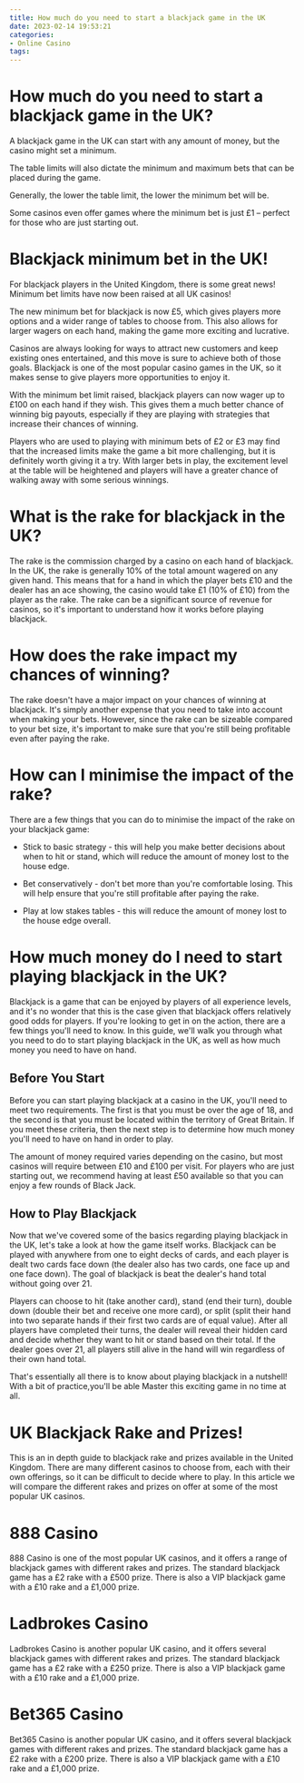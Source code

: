 ```yaml
---
title: How much do you need to start a blackjack game in the UK
date: 2023-02-14 19:53:21
categories:
- Online Casino
tags:
---
```



#  How much do you need to start a blackjack game in the UK?

A blackjack game in the UK can start with any amount of money, but the casino might set a minimum. 

The table limits will also dictate the minimum and maximum bets that can be placed during the game. 

Generally, the lower the table limit, the lower the minimum bet will be. 

Some casinos even offer games where the minimum bet is just £1 – perfect for those who are just starting out.

#  Blackjack minimum bet in the UK!

For blackjack players in the United Kingdom, there is some great news! Minimum bet limits have now been raised at all UK casinos!

The new minimum bet for blackjack is now £5, which gives players more options and a wider range of tables to choose from. This also allows for larger wagers on each hand, making the game more exciting and lucrative.

Casinos are always looking for ways to attract new customers and keep existing ones entertained, and this move is sure to achieve both of those goals. Blackjack is one of the most popular casino games in the UK, so it makes sense to give players more opportunities to enjoy it.

With the minimum bet limit raised, blackjack players can now wager up to £100 on each hand if they wish. This gives them a much better chance of winning big payouts, especially if they are playing with strategies that increase their chances of winning.

Players who are used to playing with minimum bets of £2 or £3 may find that the increased limits make the game a bit more challenging, but it is definitely worth giving it a try. With larger bets in play, the excitement level at the table will be heightened and players will have a greater chance of walking away with some serious winnings.

#  What is the rake for blackjack in the UK?

The rake is the commission charged by a casino on each hand of blackjack. In the UK, the rake is generally 10% of the total amount wagered on any given hand. This means that for a hand in which the player bets £10 and the dealer has an ace showing, the casino would take £1 (10% of £10) from the player as the rake. The rake can be a significant source of revenue for casinos, so it's important to understand how it works before playing blackjack.

# How does the rake impact my chances of winning?

The rake doesn't have a major impact on your chances of winning at blackjack. It's simply another expense that you need to take into account when making your bets. However, since the rake can be sizeable compared to your bet size, it's important to make sure that you're still being profitable even after paying the rake.

# How can I minimise the impact of the rake?

There are a few things that you can do to minimise the impact of the rake on your blackjack game:

- Stick to basic strategy - this will help you make better decisions about when to hit or stand, which will reduce the amount of money lost to the house edge.

- Bet conservatively - don't bet more than you're comfortable losing. This will help ensure that you're still profitable after paying the rake.

- Play at low stakes tables - this will reduce the amount of money lost to the house edge overall.

#  How much money do I need to start playing blackjack in the UK?

Blackjack is a game that can be enjoyed by players of all experience levels, and it's no wonder that this is the case given that blackjack offers relatively good odds for players. If you're looking to get in on the action, there are a few things you'll need to know. In this guide, we'll walk you through what you need to do to start playing blackjack in the UK, as well as how much money you need to have on hand.

## Before You Start

Before you can start playing blackjack at a casino in the UK, you'll need to meet two requirements. The first is that you must be over the age of 18, and the second is that you must be located within the territory of Great Britain. If you meet these criteria, then the next step is to determine how much money you'll need to have on hand in order to play.

The amount of money required varies depending on the casino, but most casinos will require between £10 and £100 per visit. For players who are just starting out, we recommend having at least £50 available so that you can enjoy a few rounds of Black Jack.

## How to Play Blackjack

Now that we've covered some of the basics regarding playing blackjack in the UK, let's take a look at how the game itself works. Blackjack can be played with anywhere from one to eight decks of cards, and each player is dealt two cards face down (the dealer also has two cards, one face up and one face down). The goal of blackjack is beat the dealer's hand total without going over 21.

Players can choose to hit (take another card), stand (end their turn), double down (double their bet and receive one more card), or split (split their hand into two separate hands if their first two cards are of equal value). After all players have completed their turns, the dealer will reveal their hidden card and decide whether they want to hit or stand based on their total. If the dealer goes over 21, all players still alive in the hand will win regardless of their own hand total.

That's essentially all there is to know about playing blackjack in a nutshell! With a bit of practice,you'll be able Master this exciting game in no time at all.

#  UK Blackjack Rake and Prizes!

This is an in depth guide to blackjack rake and prizes available in the United Kingdom. There are many different casinos to choose from, each with their own offerings, so it can be difficult to decide where to play. In this article we will compare the different rakes and prizes on offer at some of the most popular UK casinos.

#  888 Casino

888 Casino is one of the most popular UK casinos, and it offers a range of blackjack games with different rakes and prizes. The standard blackjack game has a £2 rake with a £500 prize. There is also a VIP blackjack game with a £10 rake and a £1,000 prize.

# Ladbrokes Casino

Ladbrokes Casino is another popular UK casino, and it offers several blackjack games with different rakes and prizes. The standard blackjack game has a £2 rake with a £250 prize. There is also a VIP blackjack game with a £10 rake and a £1,000 prize.

# Bet365 Casino

Bet365 Casino is another popular UK casino, and it offers several blackjack games with different rakes and prizes. The standard blackjack game has a £2 rake with a £200 prize. There is also a VIP blackjack game with a £10 rake and a £1,000 prize.